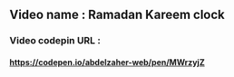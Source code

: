 ## Video name : Ramadan Kareem clock

### Video codepin URL : 
#### https://codepen.io/abdelzaher-web/pen/MWrzyjZ
